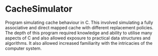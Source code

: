 # CacheSimulator

Program simulating cache behaviour in C. This involved simulating a fully associative and direct mapped cache with different replacement policies. The depth of this program required knowledge and ability to utilise many aspects of C and also allowed exposure to practical data structures and algorithms. It also allowed increased familiarity with the intricacies of the computer system.
